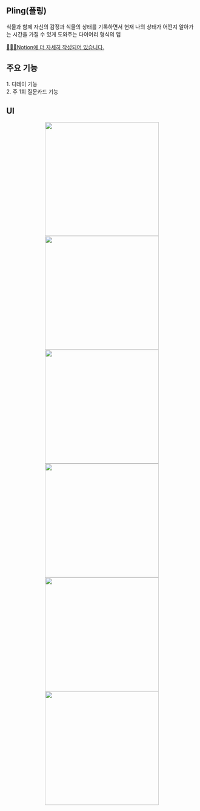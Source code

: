 <h2>Pling(플링)</h2>
<p>식물과 함께 자신의 감정과 식물의 상태를 기록하면서 현재 나의 상태가 어떤지 알아가는 시간을 가질 수 있게 도와주는 다이어리 형식의 앱</p>
<a href="https://www.notion.so/Pling-799c4000b1be43a083ff59282cc78cef">👩🏻‍💻Notion에 더 자세히 작성되어 있습니다.</a>
<br />

<h2>주요 기능</h2>
1. 디데이 기능 <br />
2. 주 1회 질문카드 기능
<br />

<h2>UI</h2>
<div align="center">
  <img src="https://github.com/kkyung99/pling/assets/68538307/2458efcb-122d-4484-9ad8-df9c7da10935" width="300px" />
  <img src="https://github.com/kkyung99/pling/assets/68538307/41d9c686-476a-4559-aaef-8266968c6ad9" width="300px" />
  <br/>
  <img src="https://github.com/kkyung99/pling/assets/68538307/fc69470a-797f-4b0a-b12d-2e1fc5f2e051" width="300px" />
  <img src="https://github.com/kkyung99/pling/assets/68538307/a4b41480-dcfc-48cc-83e3-a0a8e3806983" width="300px" />
  <br/>
  <img src="https://github.com/kkyung99/pling/assets/68538307/db3ec582-bc67-4fc4-9021-ca93f07be044" width="300px" />
  <img src="https://github.com/kkyung99/pling/assets/68538307/559288d9-2f10-4d0c-a239-ed67bc9e346b" width="300px" /> 
</div>
